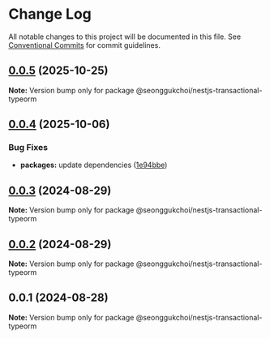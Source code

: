# Change Log

All notable changes to this project will be documented in this file.
See [Conventional Commits](https://conventionalcommits.org) for commit guidelines.

## [0.0.5](https://github.com/seonggukchoi/packages.js/compare/@seonggukchoi/nestjs-transactional-typeorm@0.0.4...@seonggukchoi/nestjs-transactional-typeorm@0.0.5) (2025-10-25)

**Note:** Version bump only for package @seonggukchoi/nestjs-transactional-typeorm

## [0.0.4](https://github.com/seonggukchoi/packages.js/compare/@seonggukchoi/nestjs-transactional-typeorm@0.0.3...@seonggukchoi/nestjs-transactional-typeorm@0.0.4) (2025-10-06)

### Bug Fixes

- **packages:** update dependencies ([1e94bbe](https://github.com/seonggukchoi/packages.js/commit/1e94bbe41389102e209733006383aed8c55bdbf4))

## [0.0.3](https://github.com/seonggukchoi/packages.js/compare/@seonggukchoi/nestjs-transactional-typeorm@0.0.2...@seonggukchoi/nestjs-transactional-typeorm@0.0.3) (2024-08-29)

**Note:** Version bump only for package @seonggukchoi/nestjs-transactional-typeorm

## [0.0.2](https://github.com/seonggukchoi/packages.js/compare/@seonggukchoi/nestjs-transactional-typeorm@0.0.1...@seonggukchoi/nestjs-transactional-typeorm@0.0.2) (2024-08-29)

**Note:** Version bump only for package @seonggukchoi/nestjs-transactional-typeorm

## 0.0.1 (2024-08-28)

**Note:** Version bump only for package @seonggukchoi/nestjs-transactional-typeorm
